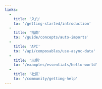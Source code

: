 ```yaml
---
links:
  -
    title: '入门'
    to: '/getting-started/introduction'
  -
    title: '指南'
    to: '/guide/concepts/auto-imports'
  -
    title: 'API'
    to: '/api/composables/use-async-data'
  -
    title: '示例'
    to: '/examples/essentials/hello-world'
  -
    title: '社区'
    to: '/community/getting-help'
---
```

